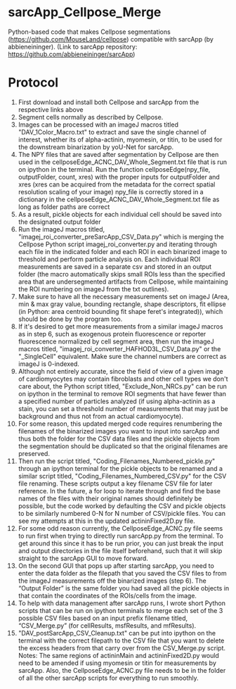 # sarcApp_Cellpose_Merge
Python-based code that makes Cellpose segmentations (https://github.com/MouseLand/cellpose) compatible with sarcApp (by abbieneininger). (Link to sarcApp repository: https://github.com/abbieneininger/sarcApp)

# Protocol
1. First download and install both Cellpose and sarcApp from the respective links above
2. Segment cells normally as described by Cellpose.
3. Images can be processed with an imageJ macros titled "DAV_1Color_Macro.txt" to extract and save the single channel of interest, whether its of alpha-actinin, myomesin, or titin, to be used for the downstream binarization by yoU-Net for sarcApp.
4. The NPY files that are saved after segmentation by Cellpose are then used in the cellposeEdge_ACNC_DAV_Whole_Segment.txt file that is run on ipython in the terminal. Run the function cellposeEdge(npy_file, outputFolder, count, xres) with the proper inputs for outputFolder and xres (xres can be acquired from the metadata for the correct spatial resolution scaling of your image) npy_file is correctly stored in a dictionary in the cellposeEdge_ACNC_DAV_Whole_Segment.txt file as long as folder paths are correct
5. As a result, pickle objects for each individual cell should be saved into the designated output folder
6. Run the imageJ macros titled, "imagej_roi_converter_preSarcApp_CSV_Data.py" which is merging the Cellpose Python script imagej_roi_converter.py and iterating through each file in the indicated folder and each ROI in each binarized image to threshold and perform particle analysis on. Each individual ROI measurements are saved in a separate csv and stored in an output folder (the macro automatically skips small ROIs less than the specified area that are undersegmented artifacts from Cellpose, while maintaining the ROI numbering on imageJ from the txt outlines).
7. Make sure to have all the necessary measurements set on imageJ (Area, min & max gray value, bounding rectangle, shape descriptors, fit ellipse (in Python: area centroid bounding fit shape feret's integrated)), which should be done by the program too.
8. If it's desired to get more measurements from a similar imageJ macros as in step 6, such as exogenous protein fluorescence or reporter fluorescence normalized by cell segment area, then run the imageJ macros titled, "imagej_roi_converter_HAFHOD3L_CSV_Data.py" or the "_SingleCell" equivalent. Make sure the channel numbers are correct as imageJ is 0-indexed.
9. Although not entirely accurate, since the field of view of a given image of cardiomyocytes may contain fibroblasts and other cell types we don't care about, the Python script titled, "Exclude_Non_NRCs.py" can be run on ipython in the terminal to remove ROI segments that have fewer than a specified number of particles analyzed (if using alpha-actinin as a stain, you can set a threshold number of measurements that may just be background and thus not from an actual cardiomyocyte).
10. For some reason, this updated merged code requires renumbering the filenames of the binarized images you want to input into sarcApp and thus both the folder for the CSV data files and the pickle objects from the segmentation should be duplicated so that the original filenames are preserved.
11. Then run the script titled, "Coding_Filenames_Numbered_pickle.py" through an ipython terminal for the pickle objects to be renamed and a similar script titled, "Coding_Filenames_Numbered_CSV.py" for the CSV file renaming. These scripts output a key filename CSV file for later reference. In the future, a for loop to iterate through and find the base names of the files with their original names should definitely be possible, but the code worked by defaulting the CSV and pickle objects to be similarly numbered 0-N for N number of CSV/pickle files. You can see my attempts at this in the updated actininFixed2D.py file.
12. For some odd reason currently, the CellposeEdge_ACNC.py file seems to run first when trying to directly run sarcApp.py from the terminal. To get around this since it has to be run prior, you can just break the input and output directories in the file itself beforehand, such that it will skip straight to the sarcApp GUI to move forward.
13. On the second GUI that pops up after starting sarcApp, you need to enter the data folder as the filepath that you saved the CSV files to from the imageJ measurements off the binarized images (step 6). The “Output Folder” is the same folder you had saved all the pickle objects in that contain the coordinates of the ROIs/cells from the image.
14. To help with data management after sarcApp runs, I wrote short Python scripts that can be run on ipython terminals to merge each set of the 3 possible CSV files based on an input prefix filename titled, “CSV_Merge.py” (for cellResults,  msfResults, and mfResults).
15. "DAV_postSarcApp_CSV_Cleanup.txt" can be put into ipython on the terminal with the correct filepath to the CSV file that you want to delete the excess headers from that carry over from the CSV_Merge.py script.
Notes: The same regions of actininMain and actininFixed2D.py would need to be amended if using myomesin or titin for measurements by sarcApp. Also, the CellposeEdge_ACNC.py file needs to be in the folder of all the other sarcApp scripts for everything to run smoothly.


